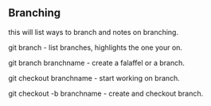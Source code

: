 ## Branching 

this will list ways to branch and notes on branching.

git branch - list branches, highlights the one your on.

git branch branchname - create a falaffel or a branch.

git checkout branchname - start working on branch.

git checkout -b branchname - create and checkout branch.

